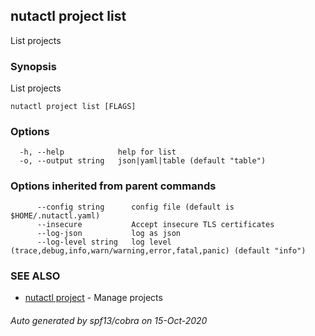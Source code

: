 ## nutactl project list

List projects

### Synopsis

List projects

```
nutactl project list [FLAGS]
```

### Options

```
  -h, --help            help for list
  -o, --output string   json|yaml|table (default "table")
```

### Options inherited from parent commands

```
      --config string      config file (default is $HOME/.nutactl.yaml)
      --insecure           Accept insecure TLS certificates
      --log-json           log as json
      --log-level string   log level (trace,debug,info,warn/warning,error,fatal,panic) (default "info")
```

### SEE ALSO

* [nutactl project](nutactl_project.md)	 - Manage projects

###### Auto generated by spf13/cobra on 15-Oct-2020
